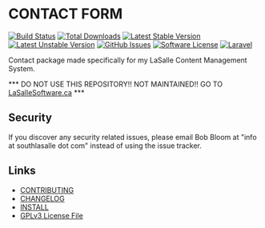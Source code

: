 # CONTACT FORM

[![Build Status](https://img.shields.io/travis/lasallecms/lasallecms-l5-contact-pkg/master.svg?style=flat-square)](https://travis-ci.org/lasallecms/lasallecms-l5-contact-pkg)
[![Total Downloads](https://img.shields.io/packagist/dt/lasallecms/contact.svg?style=flat-square)](https://packagist.org/packages/lasallecms/contact)
[![Latest Stable Version](https://poser.pugx.org/lasallecms/contact/v/stable.svg)](https://packagist.org/packages/lasallecms/contact)
[![Latest Unstable Version](https://poser.pugx.org/lasallecms/contact/v/unstable.svg)](https://packagist.org/packages/lasallecms/contact)
[![GitHub Issues](https://img.shields.io/github/issues/lasallecms/lasallecms-l5-contact-pkg.svg)](https://github.com/lasallecms/lasallecms-l5-contact-pkg/issues)
[![Software License](https://img.shields.io/badge/license-GPLv3-brightgreen.svg?style=flat-square)](LICENSE.md)
[![Laravel](https://img.shields.io/badge/Laravel-v5.1-brightgreen.svg?style=flat-square)](http://laravel.com)


Contact package made specifically for my LaSalle Content Management System. 


*** DO NOT USE THIS REPOSITORY!! NOT MAINTAINED!! GO TO [LaSalleSoftware.ca](https://lasallesoftware.ca) ***


## Security

If you discover any security related issues, please email Bob Bloom at "info at southlasalle dot com" instead of using the issue tracker.


## Links

* [CONTRIBUTING](CONTRIBUTING.md)
* [CHANGELOG](CHANGELOG.md)
* [INSTALL](INSTALL.md)
* [GPLv3 License File](LICENSE.md)



